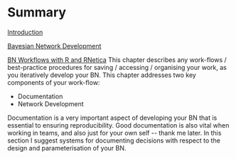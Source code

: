 # Summary

[Introduction](README.md)

[Bayesian Network Development](chapter1.md)

[BN Workflows with R and RNetica](workflows.md)
This chapter describes any work-flows / best-practice procedures for saving / accessing / organising your work, as you iteratively develop your BN. This chapter addresses two key components of your work-flow:

* Documentation 
* Network Development
 

Documentation is a very important aspect of developing your BN that is essential to ensuring reproducibility. Good documentation is also vital when working in teams, and also just for your own self -- thank me later. In this section I suggest systems for documenting decisions with respect to the design and parameterisation of your BN.
